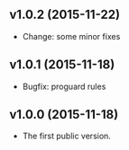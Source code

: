 v1.0.2 (2015-11-22)
-----------
* Change: some minor fixes


v1.0.1 (2015-11-18)
-----------
* Bugfix: proguard rules


v1.0.0 (2015-11-18)
-----------
* The first public version.

